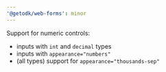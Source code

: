 ```yaml
---
'@getodk/web-forms': minor
---
```


Support for numeric controls:

- inputs with `int` and `decimal` types
- inputs with `appearance="numbers"`
- (all types) support for `appearance="thousands-sep"`
